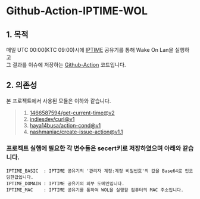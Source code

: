 # Github-Action-IPTIME-WOL

## 1. 목적
매일 UTC 00:00(KTC 09:00)시에 [IPTIME][iptimelink] 공유기를 통해 Wake On Lan을 실행하고  
그 결과를 이슈에 저장하는 [Github-Action][githubactionlink] 코드입니다.

## 2. 의존성
본 프로젝트에서 사용된 모듈은 이하와 같습니다.

> 1.  [1466587594/get-current-time@v2][1466587594/get-current-time@v2link]
> 2.  [indiesdev/curl@v1][indiesdev/curl@v1link]
> 3.  [haya14busa/action-cond@v1][haya14busa/action-cond@v1link]
> 4.  [nashmaniac/create-issue-action@v1.1][nashmaniac/create-issue-action@v1.1link]

### 프로젝트 실행에 필요한 각 변수들은 secert키로 저장하였으며 아래와 같습니다.

    IPTIME_BASIC  : IPTIME 공유기의 '관리자 계정:계정 비밀번호'의 값을 Base64로 인코딩한값입니다.
    IPTIME_DOMAIN : IPTIME 공유기의 외부 도메인입니다.
    IPTIME_MAC    : IPTIME 공유기를 통하여 WOL을 실행할 컴퓨터의 MAC 주소입니다.

[iptimelink]: https://iptime.com/iptime/
[githubactionlink]: https://github.com/features/actions
[1466587594/get-current-time@v2link]: https://github.com/1466587594/get-current-time
[indiesdev/curl@v1link]: https://github.com/marketplace/actions/curl-axiosjs
[haya14busa/action-cond@v1link]: https://github.com/haya14busa/action-cond
[nashmaniac/create-issue-action@v1.1link]: https://github.com/nashmaniac/create-issue-action
